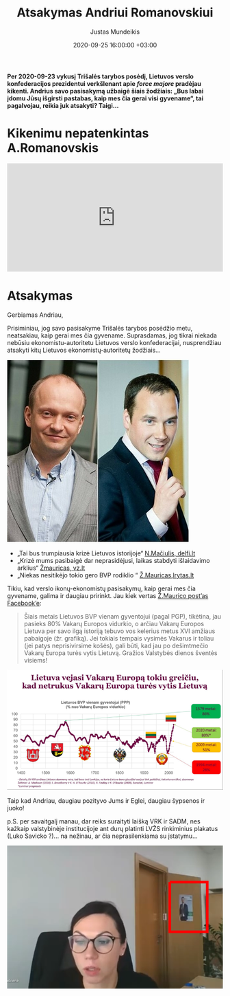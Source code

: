 ﻿---
title: Atsakymas Andriui Romanovskiui
date: 2020-09-25 16:00:00 +03:00
author: Justas Mundeikis
layout: post
comments: true
citation: true
image:  /assets/2020/09/25/TT.png
thumbnail: /assets/2020/09/25/thumb.TT.png
categories:
  - MISC
tags:
  - Trišalė taryba
---
**Per 2020-09-23 vykusį Trišalės tarybos posėdį, Lietuvos verslo konfederacijos prezidentui verkšlenant apie *force majore* pradėjau kikenti. Andrius savo pasisakymą užbaigė šiais žodžiais: „Bus labai įdomu Jūsų išgirsti pastabas, kaip mes čia gerai visi gyvename“, tai pagalvojau, reikia juk atsakyti? Taigi…**<!--more-->

# Kikenimu nepatenkintas A.Romanovskis

<div style="position: relative; overflow: hidden; padding-top: 50%;"><iframe style="position: absolute; top: 0;left: 0; width: 100%; height: 100%;border: 0;" src="https://www.youtube.com/embed/LJw6MG1DaSw " frameborder='0' scrolling='no' allowfullscreen></iframe></div>

# Atsakymas

Gerbiamas Andriau,

Prisiminiau, jog savo pasisakyme Trišalės tarybos posėdžio metu, neatsakiau, kaip gerai mes čia gyvename. Suprasdamas, jog tikrai niekada nebūsiu ekonomistu-autoritetu Lietuvos verslo konfederacijai, nusprendžiau atsakyti kitų Lietuvos ekonomistų-autoritetų žodžiais...

![](/assets/2020/09/25/mandm.jpg)

* „Tai bus trumpiausia krizė Lietuvos istorijoje“  [N.Mačiulis, delfi.lt](https://www.delfi.lt/verslas/verslas/maciulis-tai-bus-trumpiausia-krize-lietuvos-istorijoje.d?id=85116741)
* „Krizė mums pasibaigė dar neprasidėjusi, laikas stabdyti išlaidavimo arklius“ [Žmauricas, vz.lt](https://www.vz.lt/finansai-apskaita/2020/09/15/z-mauricas-krize-mums-pasibaige-dar-neprasidejusi-laikas-stabdyti-islaidavimo-arklius)
* „Niekas nesitikėjo tokio gero BVP rodiklio “ [Ž.Mauricas,lrytas.lt](https://www.lrytas.lt/verslas/rinkos-pulsas/2020/08/31/news/z-mauricas-niekas-nesitikejo-tokio-gero-bvp-rodiklio-16165577/)


Tikiu, kad verslo ikonų-ekonomistų pasisakymų, kaip gerai mes čia gyvename, galima ir daugiau pririnkt. Jau kiek vertas [Ž.Maurico post’as Facebook’e](https://www.facebook.com/zygimantas.mauricas/posts/10157626716037371):

>Šiais metais Lietuvos BVP vienam gyventojui (pagal PGP), tikėtina, jau pasieks 80% Vakarų Europos vidurkio, o arčiau Vakarų Europos Lietuva per savo ilgą istoriją tebuvo vos kelerius metus XVI amžiaus pabaigoje (žr. grafiką). Jei tokiais tempais vysimės Vakarus ir toliau (jei patys neprisivirsime košės), gali būti, kad jau po dešimtmečio Vakarų Europa turės vytis Lietuvą.
Gražios Valstybės dienos šventės visiems!

![](/assets/2020/09/25/lt.png)

Taip kad Andriau, daugiau pozityvo Jums ir Eglei, daugiau šypsenos ir juoko!

p.S. per savaitgalį manau, dar reiks suraityti laišką VRK ir SADM, nes kažkaip valstybinėje institucijoje ant durų platinti LVŽS rinkiminius plakatus (Luko Savicko ?)... na nežinau, ar čia neprasilenkiama su įstatymu...


![](/assets/2020/09/25/radi.png)
